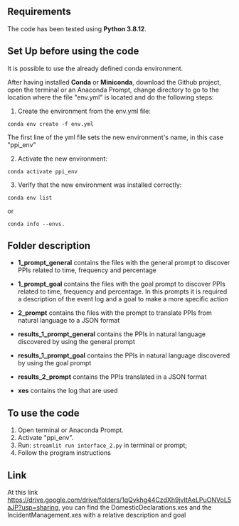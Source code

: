 ## Requirements
The code has been tested using **Python 3.8.12**.

## Set Up before using the code

It is possible to use the already defined conda environment.


After having installed **Conda** or **Miniconda**, download the Github project, open the terminal or an Anaconda Prompt, change directory to go to the location where the file "env.yml" is located and do the following steps:

1. Create the environment from the env.yml file:

```
conda env create -f env.yml
```

The first line of the yml file sets the new environment's name, in this case "ppi_env"

2. Activate the new environment:

```
conda activate ppi_env
```

3. Verify that the new environment was installed correctly:

```
conda env list
```

or

```
conda info --envs.
```

## Folder description

- **1_prompt_general** contains the files with the general prompt to discover PPIs related to time, frequency and percentage

- **1_prompt_goal** contains the files with the goal prompt to discover PPIs related to time, frequency and percentage. In this prompts it is required a description of the event log and a goal to make a more specific action

- **2_prompt** contains the files with the prompt to translate PPIs from natural language to a JSON format

- **results_1_prompt_general** contains the PPIs in natural language discovered by using the general prompt

- **results_1_prompt_goal** contains the PPIs in natural language discovered by using the goal prompt

- **results_2_prompt** contains the PPIs translated in a JSON format

- **xes** contains the log that are used

## To use the code

1. Open terminal or Anaconda Prompt.
2. Activate "ppi_env".
3. Run: ``streamlit run interface_2.py`` in terminal or prompt;
4. Follow the program instructions

## Link

At this link https://drive.google.com/drive/folders/1qQvkhg44CzdXh9jvItAeLPuONVoL5aJP?usp=sharing, you can find the DomesticDeclarations.xes and the IncidentManagement.xes with a relative description and goal





